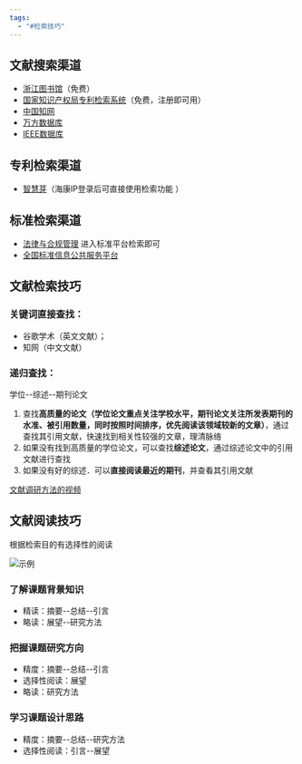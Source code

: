 ```yaml
---
tags:
  - "#检索技巧"
---
```

## 文献搜索渠道

- [浙江图书馆](https://www.zjlib.cn)（免费）
- [国家知识产权局专利检索系统](https://pss-system.cponline.cnipa.gov.cn)（免费，注册即可用） 
- [中国知网](https://www.cnki.net)
- [万方数据库](https://www.wanfangdata.com.cn)
- [IEEE数据库](https://ieeexplore.ieee.org/Xplore)

## 专利检索渠道

- [智慧芽](https://www.zhihuiya.com)（海康IP登录后可直接使用检索功能 ）

## 标准检索渠道

- [法律与合规管理](https://legal.hikvision.com.cn/home#/portal-website) 进入标准平台检索即可
- [全国标准信息公共服务平台](https://std.samr.gov.cn)

## 文献检索技巧

### 关键词直接查找：

- 谷歌学术（英文文献）；
- 知网（中文文献）

### 递归查找：

学位--综述--期刊论文

1. 查找**高质量的论文（学位论文重点关注学校水平，期刊论文关注所发表期刊的水准、被引用数量，同时按照时间排序，优先阅读该领域较新的文章）**，通过查找其引用文献，快速找到相关性较强的文章，理清脉络
2. 如果没有找到高质量的学位论文，可以查找**综述论文**，通过综述论文中的引用文献进行查找
3. 如果没有好的综述．可以**直接阅读最近的期刊**，并查看其引用文献

[文献调研方法的视频](https://b23.tv/lp95vb8)

## 文献阅读技巧
根据检索目的有选择性的阅读

![示例](https://docs-blue.hikvision.com/moarestapi/doc/media/preview?fileid=4471bb05-bfc2-4bab-928c-360d593f1577)

### 了解课题背景知识

- 精读：摘要--总结--引言
- 略读：展望--研究方法

### 把握课题研究方向

- 精度：摘要--总结--引言
- 选择性阅读：展望
- 略读：研究方法

### 学习课题设计思路 

- 精度：摘要--总结--研究方法
- 选择性阅读：引言--展望